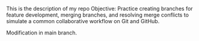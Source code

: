 This is the description of my repo
Objective: Practice creating branches for feature development, merging branches, and resolving merge conflicts to simulate a common collaborative workflow on Git and GitHub.

Modification in main branch.
